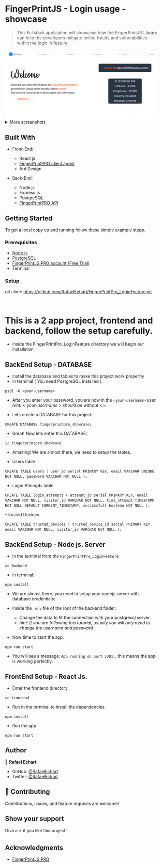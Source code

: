 # FingerPrintJS - Login usage - showcase

> This Fullstack application will showcase how the FingerPrintJS Library can help the developers mitigate online frauds and vulnerabilities within the login in feature. 

<img alt="portfolio_view" src="./README_assets/1.png">

<details>

<summary>More screenshots</summary>

## 📋 History 
<img alt="portfolio_view" src="./README_assets/2.png">

## 📋 Feature
<img alt="portfolio_view" src="./README_assets/3.png">

## 📋 Sign up
<img alt="portfolio_view" src="./README_assets/4.png">

## 📋 Sign in feature
<img alt="portfolio_view" src="./README_assets/5.png">

</details>

## Built With

- Front-End:
  - React js 
  - [FingerPrintPRO client agent](https://dev.fingerprintjs.com/docs/quick-start-guide)
  - Ant Design

- Back-End:
  - Node js
  - Express js
  - PostgreSQL
  - [FingerPrintPRO API](https://dev.fingerprintjs.com/docs/server-api)


## Getting Started

To get a local copy up and running follow these simple example steps.

### Prerequisites

- [Node js](https://nodejs.org/en/download/)
- [PostgreSQL](https://www.postgresql.org/download/)
- [FingerPrintJS PRO account (Free Trial)](https://dashboard.fingerprintjs.com/login)
- Terminal

### Setup

git clone https://github.com/RafaelEchart/FingerPrintPro_LoginFeature.git

<br/>

# This is a 2 app project, frontend and backend, follow the setup carefully.

- Inside the FingerPrintPro_LoginFeature directory we will begin our installation

## BackEnd Setup - DATABASE

- Install the database and tables to make this project work propertly
- In terminal ( You need PostgreSQL installed ):

`psql -U <your-username>`

- After you enter your password, you are now in the `<your-username>` user
_Hint:  < your-username > should be without <>._

- Lets create a DATABASE for this project:

`CREATE DATABASE fingerprintpro_showcase;`

- Great! Now lets enter this DATABASE:

`\c fingerprintpro_showcase`

- Amazing! We are almost there, we need to setup the tables.

- Users table

`
CREATE TABLE users (
	user_id serial PRIMARY KEY,
	email VARCHAR UNIQUE NOT NULL,
	password VARCHAR NOT NULL
);
`

- Login Attempts table

`
CREATE TABLE login_attempts (
	attempt_id serial PRIMARY KEY,
	email VARCHAR NOT NULL,
	visitor_id VARCHAR NOT NULL,
	time_attempt TIMESTAMP NOT NULL DEFAULT CURRENT_TIMESTAMP,
	successfull boolean NOT NULL
);
`

-Trusted Devices

`
CREATE TABLE trusted_devices (
	trusted_device_id serial PRIMARY KEY,
	email VARCHAR NOT NULL,
	visitor_id VARCHAR NOT NULL
);
`

## BackEnd Setup - Node js. Server

- In the terminal from the `FingerPrintPro_LoginFeature`:

`cd Backend`

- In terminal: 

`npm install`

- We are almost there, you need to setup your nodejs server with database credentials:

- Inside the `.env` file of the root of the backend folder:
  - Change the data to fit the connection with your postgresql server.
  - _hint: If you are following this tutorial, usually you will only need to change the username and password_ 

- Now time to start the app:

`npm run start`

- You will see a message: `App running on port 3001.`, this means the app is working perfectly. 


## FrontEnd Setup - React Js.

- Enter the frontend directory 

`cd frontend`

- Run in the terminal to install the dependencies:

`npm install`

- Run the app:

`npm run start`


## Author

👤 **Rafael Echart**

- GitHub: [@RafaelEchart](https://github.com/rafaelechart)
- Twitter: [@RafaelEchart](https://twitter.com/rafaelechart)


## 🤝 Contributing

Contributions, issues, and feature requests are welcome!


## Show your support

Give a ⭐️ if you like this project!

## Acknowledgments

- [FingerPrintJS PRO](https://fingerprintjs.com/)
